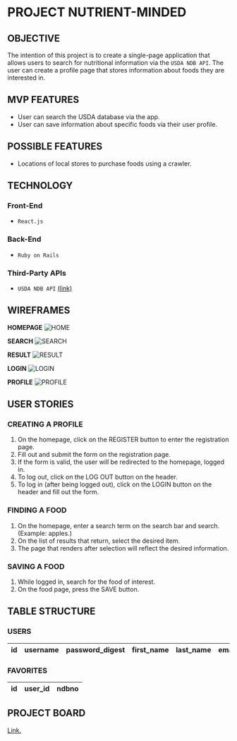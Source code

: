 # PROJECT NUTRIENT-MINDED

## OBJECTIVE
The intention of this project is to create a single-page application that allows users to search for nutritional information via the `USDA NDB API`. The user can create a profile page that stores information about foods they are interested in.

## MVP FEATURES
- User can search the USDA database via the app.
- User can save information about specific foods via their user profile.

## POSSIBLE FEATURES
- Locations of local stores to purchase foods using a crawler.

## TECHNOLOGY
### Front-End
- `React.js`

### Back-End
- `Ruby on Rails`

### Third-Party APIs
- `USDA NDB API` [(link)](https://ndb.nal.usda.gov/ndb/doc/index)

## WIREFRAMES
**HOMEPAGE**
![HOME](https://i.imgur.com/rqErNeG.jpg?1)

**SEARCH**
![SEARCH](https://i.imgur.com/IXP8NOa.jpg?1)

**RESULT**
![RESULT](https://i.imgur.com/fjv7ai8.jpg?1)

**LOGIN**
![LOGIN](https://i.imgur.com/UP33fvd.jpg?1)

**PROFILE**
![PROFILE](https://i.imgur.com/QiUXINq.jpg?1)

## USER STORIES
### CREATING A PROFILE
1. On the homepage, click on the REGISTER button to enter the registration page.
2. Fill out and submit the form on the registration page.
3. If the form is valid, the user will be redirected to the homepage, logged in.
4. To log out, click on the LOG OUT button on the header.
5. To log in (after being logged out), click on the LOGIN button on the header and fill out the form.

### FINDING A FOOD
1. On the homepage, enter a search term on the search bar and search. (Example: apples.)
2. On the list of results that return, select the desired item.
3. The page that renders after selection will reflect the desired information.

### SAVING A FOOD
1. While logged in, search for the food of interest.
2. On the food page, press the SAVE button.

## TABLE STRUCTURE
### USERS
|**id**|**username**|**password_digest**|**first_name**|**last_name**|**email**|
|:-:|:-:|:-:|:-:|:-:|:-:|

### FAVORITES
|**id**|**user_id**|**ndbno**|
|:-:|:-:|:-:|

## PROJECT BOARD
[Link.](https://github.com/danny-eng/nutrition-app/projects/1)
